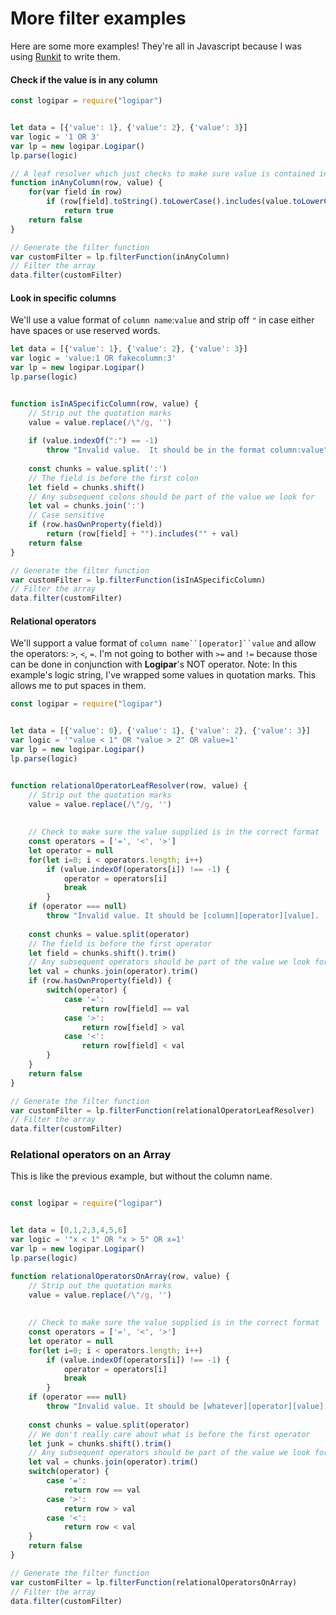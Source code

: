 # More filter examples

Here are some more examples!  They're all in Javascript because I was using [Runkit](https://npm.runkit.com/logipar) to write them.


#### Check if the value is in any column

```javascript
const logipar = require("logipar") 


let data = [{'value': 1}, {'value': 2}, {'value': 3}] 
var logic = '1 OR 3'    
var lp = new logipar.Logipar()
lp.parse(logic)

// A leaf resolver which just checks to make sure value is contained in one of the object's properties
function inAnyColumn(row, value) {
    for(var field in row)
        if (row[field].toString().toLowerCase().includes(value.toLowerCase()))
            return true
    return false
}

// Generate the filter function
var customFilter = lp.filterFunction(inAnyColumn) 
// Filter the array
data.filter(customFilter) 
```


#### Look in specific columns
We'll use a value format of `column name`:`value` and strip off `"` in case either have spaces or use reserved words.
```javascript
let data = [{'value': 1}, {'value': 2}, {'value': 3}] 
var logic = 'value:1 OR fakecolumn:3'
var lp = new logipar.Logipar()
lp.parse(logic)


function isInASpecificColumn(row, value) {
    // Strip out the quotation marks
    value = value.replace(/\"/g, '')
    
    if (value.indexOf(":") == -1)
        throw "Invalid value.  It should be in the format column:value"
    
    const chunks = value.split(':')
    // The field is before the first colon
    let field = chunks.shift()
    // Any subsequent colons should be part of the value we look for
    let val = chunks.join(':')
    // Case sensitive
    if (row.hasOwnProperty(field)) 
        return (row[field] + "").includes("" + val)
    return false
}

// Generate the filter function
var customFilter = lp.filterFunction(isInASpecificColumn) 
// Filter the array
data.filter(customFilter) 
```

#### Relational operators
We'll support a value format of `column name``[operator]``value` and allow the operators: `>`, `<`, `=`.  I'm not going to bother with `>=` and `!=` because those can be done in conjunction with **Logipar**'s NOT operator.
Note: In this example's logic string, I've wrapped some values in quotation marks.  This allows me to put spaces in them.

```javascript
const logipar = require("logipar") 


let data = [{'value': 0}, {'value': 1}, {'value': 2}, {'value': 3}] 
var logic = '"value < 1" OR "value > 2" OR value=1'
var lp = new logipar.Logipar()
lp.parse(logic)


function relationalOperatorLeafResolver(row, value) {
    // Strip out the quotation marks
    value = value.replace(/\"/g, '')
    
    
    // Check to make sure the value supplied is in the correct format
    const operators = ['=', '<', '>']
    let operator = null
    for(let i=0; i < operators.length; i++)
        if (value.indexOf(operators[i]) !== -1) {
            operator = operators[i]
            break
        }
    if (operator === null)
        throw "Invalid value. It should be [column][operator][value].  Valid operators are: >, <, and =." 
            
    const chunks = value.split(operator)
    // The field is before the first operator
    let field = chunks.shift().trim()
    // Any subsequent operators should be part of the value we look for
    let val = chunks.join(operator).trim()
    if (row.hasOwnProperty(field)) {
        switch(operator) {
            case '=':
                return row[field] == val
            case '>':
                return row[field] > val
            case '<':
                return row[field] < val
        }
    }
    return false
}

// Generate the filter function
var customFilter = lp.filterFunction(relationalOperatorLeafResolver) 
// Filter the array
data.filter(customFilter) 
```


### Relational operators on an Array
This is like the previous example, but without the column name.

```javascript

const logipar = require("logipar") 


let data = [0,1,2,3,4,5,6] 
var logic = '"x < 1" OR "x > 5" OR x=1'
var lp = new logipar.Logipar()
lp.parse(logic)

function relationalOperatorsOnArray(row, value) {
    // Strip out the quotation marks
    value = value.replace(/\"/g, '')
    
    
    // Check to make sure the value supplied is in the correct format
    const operators = ['=', '<', '>']
    let operator = null
    for(let i=0; i < operators.length; i++)
        if (value.indexOf(operators[i]) !== -1) {
            operator = operators[i]
            break
        }
    if (operator === null)
        throw "Invalid value. It should be [whatever][operator][value].  Valid operators are: >, <, and =." 
            
    const chunks = value.split(operator)
    // We don't really care about what is before the first operator
    let junk = chunks.shift().trim()
    // Any subsequent operators should be part of the value we look for
    let val = chunks.join(operator).trim()
    switch(operator) {
        case '=':
            return row == val
        case '>':
            return row > val
        case '<':
            return row < val
    }
    return false
}

// Generate the filter function
var customFilter = lp.filterFunction(relationalOperatorsOnArray) 
// Filter the array
data.filter(customFilter) 
```